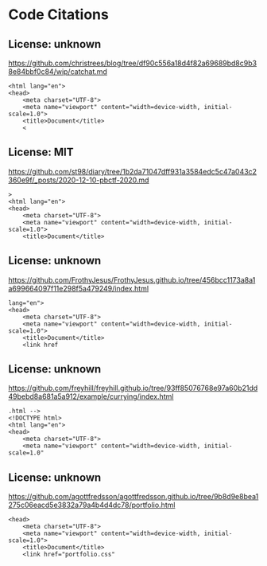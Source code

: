 # Code Citations

## License: unknown
https://github.com/christrees/blog/tree/df90c556a18d4f82a69689bd8c9b38e84bbf0c84/wip/catchat.md

```
<html lang="en">
<head>
    <meta charset="UTF-8">
    <meta name="viewport" content="width=device-width, initial-scale=1.0">
    <title>Document</title>
    <
```


## License: MIT
https://github.com/st98/diary/tree/1b2da71047dff931a3584edc5c47a043c2360e9f/_posts/2020-12-10-pbctf-2020.md

```
>
<html lang="en">
<head>
    <meta charset="UTF-8">
    <meta name="viewport" content="width=device-width, initial-scale=1.0">
    <title>Document</title>
```


## License: unknown
https://github.com/FrothyJesus/FrothyJesus.github.io/tree/456bcc1173a8a1a699664097f11e298f5a479249/index.html

```
lang="en">
<head>
    <meta charset="UTF-8">
    <meta name="viewport" content="width=device-width, initial-scale=1.0">
    <title>Document</title>
    <link href
```


## License: unknown
https://github.com/freyhill/freyhill.github.io/tree/93ff85076768e97a60b21dd49bebd8a681a5a912/example/currying/index.html

```
.html -->
<!DOCTYPE html>
<html lang="en">
<head>
    <meta charset="UTF-8">
    <meta name="viewport" content="width=device-width, initial-scale=1.0"
```


## License: unknown
https://github.com/agottfredsson/agottfredsson.github.io/tree/9b8d9e8bea1275c06eacd5e3832a79a4b4d4dc78/portfolio.html

```
<head>
    <meta charset="UTF-8">
    <meta name="viewport" content="width=device-width, initial-scale=1.0">
    <title>Document</title>
    <link href="portfolio.css"
```

